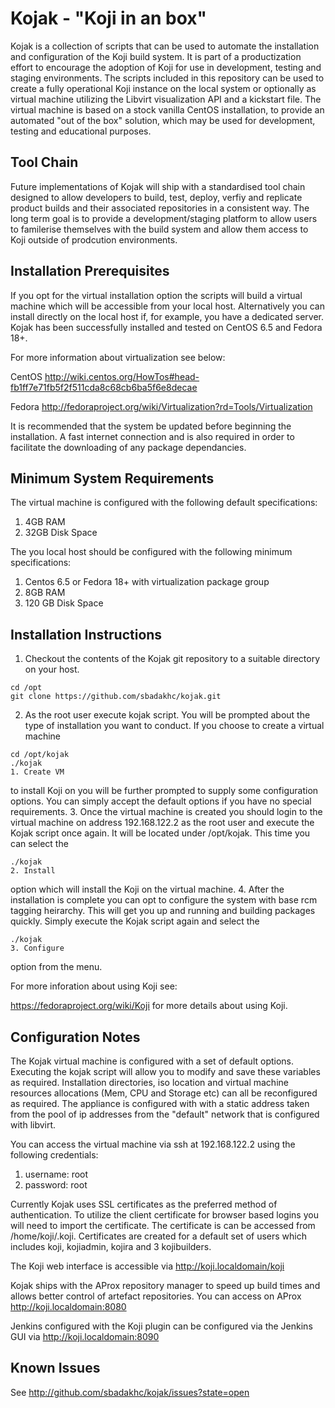 Kojak - "Koji in an box"
========================

Kojak is a collection of scripts that can be used to automate the installation and configuration of the Koji build system. It is part of a productization effort to encourage the adoption of Koji for use in development, testing and staging environments.  The scripts included in this repository can be used to create a fully operational Koji instance on the local system or optionally as virtual machine utilizing the Libvirt visualization API and a kickstart file.  The virtual machine is based on a stock vanilla CentOS installation, to provide an automated "out of the box" solution, which may be used for development, testing and educational purposes.

Tool Chain
----------

Future implementations of Kojak will ship with a standardised tool chain designed to allow developers to build, test, deploy, verfiy and replicate product builds and their associated repositories in a consistent way.  The long term goal is to provide a development/staging platform to allow users to familerise themselves with the build system and allow them access to Koji outside of prodcution environments.   

Installation Prerequisites
---------------------------

If you opt for the virtual installation option the scripts will build a virtual machine which will be accessible from your local host.  Alternatively you can install directly on the local host if, for example, you have a dedicated server.  Kojak has been successfully installed and tested on CentOS 6.5 and Fedora 18+. 

For more information about virtualization see below:

CentOS http://wiki.centos.org/HowTos#head-fb1ff7e71fb5f2f511cda8c68cb6ba5f6e8decae 

Fedora http://fedoraproject.org/wiki/Virtualization?rd=Tools/Virtualization

It is recommended that the system be updated before beginning the installation.  A fast internet connection and is also required in order to facilitate the downloading of any package dependancies.

Minimum System Requirements
--------------------------- 

The virtual machine is configured with the following default specifications:

1. 4GB RAM
2. 32GB Disk Space

The you local host should be configured with the following minimum specifications:

1. Centos 6.5 or Fedora 18+ with virtualization package group
2. 8GB RAM
3. 120 GB Disk Space 

Installation Instructions
------------------------

1.  Checkout the contents of the Kojak git repository to a suitable directory on your host.
```
cd /opt
git clone https://github.com/sbadakhc/kojak.git
```
2.  As the root user execute kojak script.  You will be prompted about the type of installation you want to conduct.  If you choose to create a virtual machine
```
cd /opt/kojak
./kojak
1. Create VM
```
to install Koji on you will be further prompted to supply some configuration options.  You can simply accept the default options if you have no special requirements.
3.  Once the virtual machine is created you should login to the virtual machine on address 192.168.122.2 as the root user and execute the Kojak script once again.  It will be located under /opt/kojak.  This time you can select the
```
./kojak
2. Install
```
option which will install the Koji on the virtual machine.
4.  After the installation is complete you can opt to configure the system with base rcm tagging heirarchy.  This will get you up and running and building packages quickly.  Simply execute the Kojak script again and select the
```
./kojak
3. Configure
```
option from the menu.

For more inforation about using Koji see:

https://fedoraproject.org/wiki/Koji for more details about using Koji.

Configuration Notes
-------------------

The Kojak virtual machine is configured with a set of default options.  Executing the kojak script will allow you to modify and save these variables as required.  Installation directories, iso location and virtual machine resources allocations (Mem, CPU and Storage etc) can all be reconfigured as required.  The appliance is configured with with a static address taken from the pool of ip addresses from the "default" network that is configured with libvirt.

You can access the virtual machine via ssh at 192.168.122.2 using the following credentials:

1. username: root
2. password: root

Currently Kojak uses SSL certificates as the preferred method of authentication.  To utilize the client certificate for browser based logins you will need to import the certificate.  The certificate is can be accessed from /home/koji/.koji.  Certificates are created for a default set of users which includes koji, kojiadmin, kojira and 3 kojibuilders.

The Koji web interface is accessible via http://koji.localdomain/koji

Kojak ships with the AProx repository manager to speed up build times and allows better control of artefact repositories. You can access on AProx http://koji.localdomain:8080

Jenkins configured with the Koji plugin can be configured via the Jenkins GUI via http://koji.localdomain:8090

Known Issues
------------

See http://github.com/sbadakhc/kojak/issues?state=open
